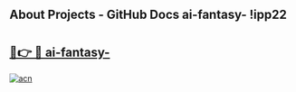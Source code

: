 ## About Projects - GitHub Docs ai-fantasy- !ipp22

# <h2><a href="https://andorid.site?title=ai-fantasy-&ref=14PRO">🔗👉 🔴 ai-fantasy-</a></h2>

[![acn](https://github.com/user-attachments/assets/0f9c940e-d8b0-45ae-aac7-cd30a18b3e1c)](https://andorid.site?title=ai-fantasy-&ref=14PRO)

